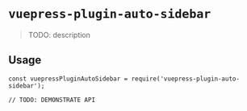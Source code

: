 # `vuepress-plugin-auto-sidebar`

> TODO: description

## Usage

```
const vuepressPluginAutoSidebar = require('vuepress-plugin-auto-sidebar');

// TODO: DEMONSTRATE API
```
